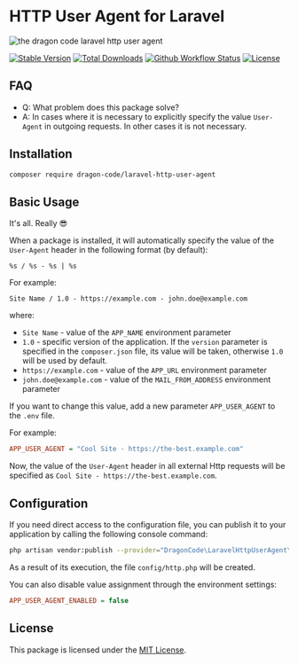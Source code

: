 # HTTP User Agent for Laravel

![the dragon code laravel http user agent](https://preview.dragon-code.pro/the-dragon-code/http-user-agent.svg?brand=laravel&mode=dark)

[![Stable Version][badge_stable]][link_packagist]
[![Total Downloads][badge_downloads]][link_packagist]
[![Github Workflow Status][badge_build]][link_build]
[![License][badge_license]][link_license]

## FAQ

- Q: What problem does this package solve?
- A: In cases where it is necessary to explicitly specify the value `User-Agent` in outgoing requests.
  In other cases it is not necessary.

## Installation

```Bash
composer require dragon-code/laravel-http-user-agent
```

## Basic Usage

It's all. Really 😎

When a package is installed, it will automatically specify the value of the `User-Agent` header in the following
format (by default):

```
%s / %s - %s | %s
```

For example:

```
Site Name / 1.0 - https://example.com - john.doe@example.com
```

where:

- `Site Name` - value of the `APP_NAME` environment parameter
- `1.0` - specific version of the application.
  If the `version` parameter is specified in the `composer.json` file, its value will be taken,
  otherwise `1.0` will be used by default.
- `https://example.com` - value of the `APP_URL` environment parameter
- `john.doe@example.com` - value of the `MAIL_FROM_ADDRESS` environment parameter

If you want to change this value, add a new parameter `APP_USER_AGENT` to the `.env` file.

For example:

```ini
APP_USER_AGENT = "Cool Site - https://the-best.example.com"
```

Now, the value of the `User-Agent` header in all external Http requests will be specified
as `Cool Site - https://the-best.example.com`.

## Configuration

If you need direct access to the configuration file, you can publish it to your application by calling the following
console command:

```bash
php artisan vendor:publish --provider="DragonCode\LaravelHttpUserAgent\ServiceProvider"
```

As a result of its execution, the file `config/http.php` will be created.

You can also disable value assignment through the environment settings:

```ini
APP_USER_AGENT_ENABLED = false
```

## License

This package is licensed under the [MIT License](LICENSE).


[badge_build]:          https://img.shields.io/github/actions/workflow/status/TheDragonCode/laravel-http-user-agent/phpunit.yml?style=flat-square

[badge_downloads]:      https://img.shields.io/packagist/dt/dragon-code/laravel-http-user-agent.svg?style=flat-square

[badge_license]:        https://img.shields.io/packagist/l/dragon-code/laravel-http-user-agent.svg?style=flat-square

[badge_stable]:         https://img.shields.io/github/v/release/TheDragonCode/laravel-http-user-agent?label=packagist&style=flat-square

[link_build]:           https://github.com/TheDragonCode/laravel-http-user-agent/actions

[link_license]:         LICENSE

[link_packagist]:       https://packagist.org/packages/dragon-code/laravel-http-user-agent
